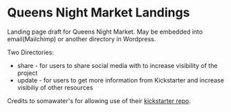 Queens Night Market Landings
===========

Landing page draft for Queens Night Market. May be embedded into email(Mailchimp) or another directory in Wordpress.

Two Directories:  
* share - for users to share social media with to increase visibility of the project
* update - for users to get more information from Kickstarter and increase visibiliy of other resources

Credits to somawater's for allowing use of their [kickstarter repo](https://github.com/somawater/kickstarter).
